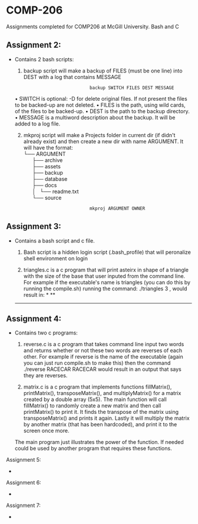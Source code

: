 # COMP-206
Assignments completed for COMP206 at McGill University. Bash and C

## Assignment 2:

- Contains 2 bash scripts:
    1. backup script will make a backup of FILES (must be one line) into DEST with a log that contains MESSAGE
    
                                    backup SWITCH FILES DEST MESSAGE
                                    
    • SWITCH is optional: -D for delete original files. If not present the files to be backed-up are not deleted.
    • FILES is the path, using wild cards, of the files to be backed-up.
    • DEST is the path to the backup directory.
    • MESSAGE is a multiword description about the backup. It will be added to a log file.
    
    2. mkproj script will make a Projects folder in current dir (if didn't already exist) and then create a new dir with name ARGUMENT. It will have the format:<br/>
    └── ARGUMENT<br/>
        &nbsp;&nbsp;&nbsp;&nbsp;&nbsp;&nbsp;├── archive<br/>
        &nbsp;&nbsp;&nbsp;&nbsp;&nbsp;&nbsp;├── assets<br/>
        &nbsp;&nbsp;&nbsp;&nbsp;&nbsp;&nbsp;├── backup<br/>
        &nbsp;&nbsp;&nbsp;&nbsp;&nbsp;&nbsp;├── database<br/>
        &nbsp;&nbsp;&nbsp;&nbsp;&nbsp;&nbsp;├── docs<br/>
        &nbsp;&nbsp;&nbsp;&nbsp;&nbsp;&nbsp;│   └── readme.txt<br/>
        &nbsp;&nbsp;&nbsp;&nbsp;&nbsp;&nbsp;└── source<br/>
        
                                    mkproj ARGUMENT OWNER

## Assignment 3:

- Contains a bash script and c file.
    
    1. Bash script is a hidden login script (.bash_profile) that will peronalize shell environment on login

    2. triangles.c is a c program that will print asteirx in shape of a triangle with the size of the base that user inputed from the command line. For example if the executable's name is triangles (you can do this by running the compile.sh) running the command: ./triangles 3 , would result in:
      *
     ** 
    ***


## Assignment 4:

- Contains two c programs:

    1. reverse.c is a c program that takes command line input two words and returns whether or not these two words are reverses of each other. For example if reverse is the name of the executable (again you can just run compile.sh to make this) then the command ./reverse RACECAR RACECAR would result in an output that says they are reverses.

    2. matrix.c is a c program that implements functions fillMatrix(), printMatrix(), transposeMatrix(), and multiplyMatrix() for a matrix created by a double array (5x5). The main function will call fillMatrix() to randomly create a new matrix and then call printMatrix() to print it. It finds the transpose of the matrix using transposeMatrix() and prints it again. Lastly it will multiply the matrix by another matrix (that has been hardcoded), and print it to the screen once more.

    The main program just illustrates the power of the function. If needed could be used by another program that requires these functions.


Assignment 5:

- 

Assignment 6:

- 

Assignment 7:

- 


